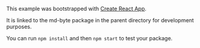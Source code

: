 This example was bootstrapped with [Create React App](https://github.com/facebook/create-react-app).

It is linked to the md-byte package in the parent directory for development purposes.

You can run `npm install` and then `npm start` to test your package.
